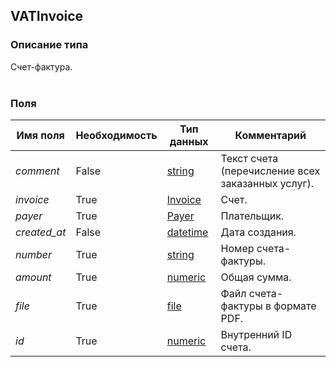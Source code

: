 
## VATInvoice

### Описание типа
Счет-фактура.<br/><br/>
### Поля

| Имя поля | Необходимость | Тип данных | Комментарий |
|---|---|---|---|
|*comment*|False|[string](/types/string)|Текст счета (перечисление всех заказанных услуг).<br/>|
|*invoice*|True|[Invoice](/types/Invoice)|Счет. <br/>|
|*payer*|True|[Payer](/types/Payer)|Плательщик.<br/>|
|*created_at*|False|[datetime](/types/datetime)|Дата создания.<br/>|
|*number*|True|[string](/types/string)|Номер счета-фактуры.<br/>|
|*amount*|True|[numeric](/types/numeric)|Общая сумма.<br/>|
|*file*|True|[file](/types/file)|Файл счета-фактуры в формате PDF.<br/>|
|*id*|True|[numeric](/types/numeric)|Внутренний ID счета.<br/>|
